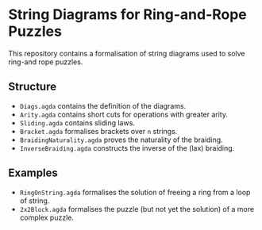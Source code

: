 # String Diagrams for Ring-and-Rope Puzzles

This repository contains a formalisation of string diagrams used to
solve ring-and rope puzzles.

## Structure

* `Diags.agda` contains the definition of the diagrams.
* `Arity.agda` contains short cuts for operations with greater arity.
* `Sliding.agda` contains sliding laws.
* `Bracket.agda` formalises brackets over `n` strings.
* `BraidingNaturality.agda` proves the naturality of the braiding.
* `InverseBraiding.agda` constructs the inverse of the (lax) braiding.

## Examples

* `RingOnString.agda` formalises the solution of freeing a ring from a loop of string.
* `2x2Block.agda` formalises the puzzle (but not yet the solution) of a more complex puzzle.
